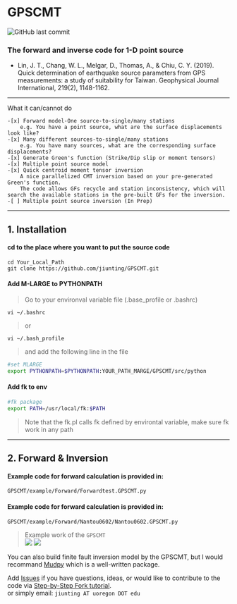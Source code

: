 # GPSCMT
![GitHub last commit](https://img.shields.io/github/last-commit/jiunting/MLARGE?style=plastic) 
### The forward and inverse code for 1-D point source

* Lin, J. T., Chang, W. L., Melgar, D., Thomas, A., & Chiu, C. Y. (2019). Quick determination of earthquake source parameters from GPS measurements: a study of suitability for Taiwan. Geophysical Journal International, 219(2), 1148-1162.  
****
What it can/cannot do
```
-[x] Forward model-One source-to-single/many stations 
    e.g. You have a point source, what are the surface displacements look like?
-[x] Many different sources-to-single/many stations
    e.g. You have many sources, what are the corresponding surface displacements?
-[x] Generate Green's function (Strike/Dip slip or moment tensors)
-[x] Multiple point source model
-[x] Quick centroid moment tensor inversion
    A nice parallelized CMT inversion based on your pre-generated Green's function. 
    The code allows GFs recycle and station inconsistency, which will search the available stations in the pre-built GFs for the inversion.
-[ ] Multiple point source inversion (In Prep)
```
****
## 1. Installation
#### cd to the place where you want to put the source code  
```console
cd Your_Local_Path  
git clone https://github.com/jiunting/GPSCMT.git
```
#### Add M-LARGE to PYTHONPATH

> Go to your environval variable file (.base_profile or .bashrc)  
```console
vi ~/.bashrc  
```
> or  
```console
vi ~/.bash_profile      
```
> and add the following line in the file

```bash
#set MLARGE
export PYTHONPATH=$PYTHONPATH:YOUR_PATH_MARGE/GPSCMT/src/python
```    

#### Add fk to env
```bash
#fk package
export PATH=/usr/local/fk:$PATH
```   
> Note that the fk.pl calls fk defined by environtal variable, make sure fk work in any path


****
## 2. Forward & Inversion
#### Example code for forward calculation is provided in:  
```GPSCMT/example/Forward/Forwardtest.GPSCMT.py``` 
#### Example code for forward calculation is provided in:  
```GPSCMT/example/Forward/Nantou0602/Nantou0602.GPSCMT.py```

>Example work of the ```GPSCMT```  
![][fig1]
![][fig2]



You can also build finite fault inversion model by the GPSCMT, but I would recommand [Mudpy][Mudpy] which is a well-written package.

Add [Issues][Issue_lnk] if you have questions, ideas, or would like to contribute to the code via [Step-by-Step Fork tutorial][Fork_lnk].  
or simply email: ```jiunting AT uoregon DOT edu```

[Mudpy]:https://github.com/dmelgarm/MudPy "Diego's Mudpy link"
[Issue_lnk]:https://github.com/jiunting/GPSCMT/issues
[Fork_lnk]:https://guides.github.com/activities/forking/
[fig1]:./figs/GPSCMT_expfig1.png
[fig2]:./figs/GPSCMT_expfig2.png

